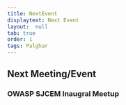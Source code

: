 ```yaml
---
title: NextEvent
displaytext: Next Event
layout:  null
tab: true
order: 1
tags: Palghar
---
```


## Next Meeting/Event

### OWASP SJCEM Inaugral Meetup

